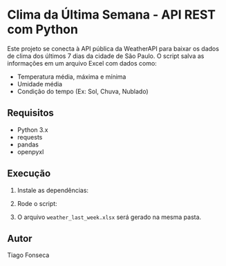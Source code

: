 # Clima da Última Semana - API REST com Python

Este projeto se conecta à API pública da WeatherAPI para baixar os dados de clima dos últimos 7 dias da cidade de São Paulo. O script salva as informações em um arquivo Excel com dados como:

- Temperatura média, máxima e mínima
- Umidade média
- Condição do tempo (Ex: Sol, Chuva, Nublado)

## Requisitos
- Python 3.x
- requests
- pandas
- openpyxl

## Execução
1. Instale as dependências:

2. Rode o script:

3. O arquivo `weather_last_week.xlsx` será gerado na mesma pasta.

## Autor
Tiago Fonseca
